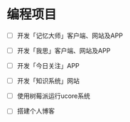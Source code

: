 # 编程项目

- [ ] 开发「记忆大师」客户端、网站及APP
- [ ] 开发「我思」客户端、网站及APP
- [ ] 开发「今日关注」APP
- [ ] 开发「知识系统」网站
- [ ] 使用树莓派运行ucore系统
- [ ] 搭建个人博客

